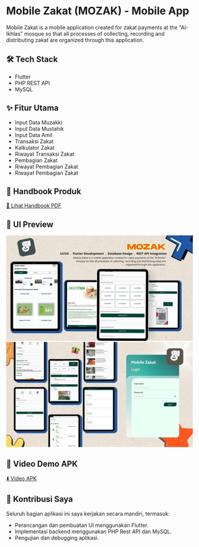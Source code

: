 # Mobile Zakat (MOZAK) - Mobile App

Mobile Zakat is a mobile application created for zakat payments at the "Al-Ikhlas" mosque so that all processes of collecting, recording and distributing zakat are organized through this application.

## 🛠 Tech Stack
- Flutter
- PHP REST API
- MySQL

## ✨ Fitur Utama
- Input Data Muzakki
- Input Data Mustahik
- Input Data Amil
- Transaksi Zakat
- Kalkulator Zakat
- Riwayat Transaksi Zakat
- Pembagian Zakat
- Riwayat Pembagian Zakat
- Riwayat Pembagian Zakat

## 📄 Handbook Produk
[📘 Lihat Handbook PDF](https://drive.google.com/file/d/1LgIkjyLTDwakfCyqHHlCLriLi2Fra2TB/view?usp=drive_link)

## 📱 UI Preview
![UI Screenshot](handbook/UI-Mockup1.png)
![UI Screenshot](handbook/UI-Mockup2.png)

## 🚀 Video Demo APK
[⬇️ Video APK](https://drive.google.com/file/d/1NYik2BBRv0YaW71To2xP-Tz6X8-7SVjc/view?usp=sharing)

## 👤 Kontribusi Saya
Seluruh bagian aplikasi ini saya kerjakan secara mandiri, termasuk:
- Perancangan dan pembuatan UI menggunakan Flutter.
- Implementasi backend menggunakan PHP Rest API  dan MySQL.
- Pengujian dan debugging aplikasi.
